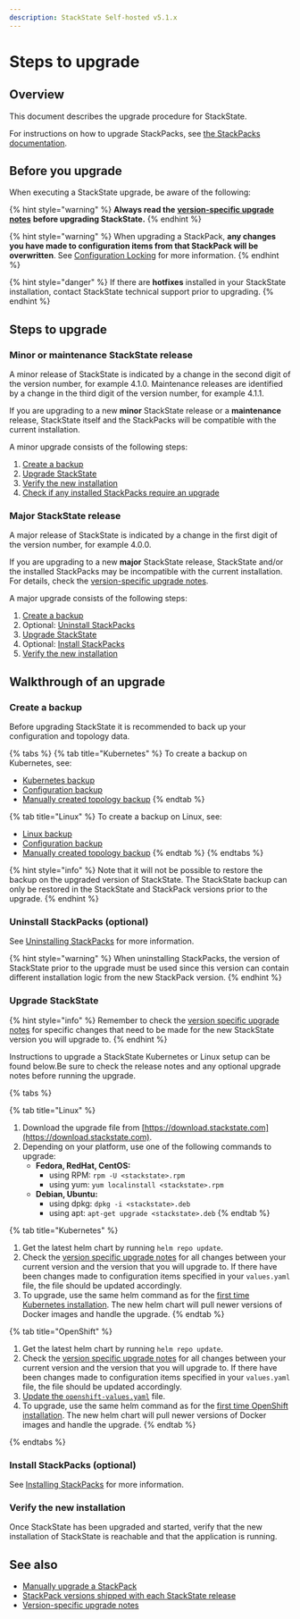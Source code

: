 ```yaml
---
description: StackState Self-hosted v5.1.x 
---
```


# Steps to upgrade

## Overview

This document describes the upgrade procedure for StackState.

For instructions on how to upgrade StackPacks, see [the StackPacks documentation](../../stackpacks/about-stackpacks.md#upgrade-a-stackpack).

## Before you upgrade

When executing a StackState upgrade, be aware of the following:

{% hint style="warning" %}
**Always read the** [**version-specific upgrade notes**](version-specific-upgrade-instructions.md) **before upgrading StackState.**
{% endhint %}

{% hint style="warning" %}
When upgrading a StackPack, **any changes you have made to configuration items from that StackPack will be overwritten**. See [Configuration Locking](../../stackpacks/about-stackpacks.md#locked-configuration-items) for more information.
{% endhint %}

{% hint style="danger" %}
If there are **hotfixes** installed in your StackState installation, contact StackState technical support prior to upgrading.
{% endhint %}

## Steps to upgrade

### Minor or maintenance StackState release

A minor release of StackState is indicated by a change in the second digit of the version number, for example 4.1.0. Maintenance releases are identified by a change in the third digit of the version number, for example 4.1.1.

If you are upgrading to a new **minor** StackState release or a **maintenance** release, StackState itself and the StackPacks will be compatible with the current installation.

A minor upgrade consists of the following steps:

1. [Create a backup](steps-to-upgrade.md#create-a-backup)
2. [Upgrade StackState](steps-to-upgrade.md#upgrade-stackstate)
3. [Verify the new installation](steps-to-upgrade.md#verify-the-new-installation)
4. [Check if any installed StackPacks require an upgrade](stackpack-versions.md)

### Major StackState release

A major release of StackState is indicated by a change in the first digit of the version number, for example 4.0.0.

If you are upgrading to a new **major** StackState release, StackState and/or the installed StackPacks may be incompatible with the current installation. For details, check the [version-specific upgrade notes](version-specific-upgrade-instructions.md).

A major upgrade consists of the following steps:

1. [Create a backup](steps-to-upgrade.md#create-a-backup)
2. Optional: [Uninstall StackPacks](steps-to-upgrade.md#uninstall-stackpacks-optional)
3. [Upgrade StackState](steps-to-upgrade.md#upgrade-stackstate)
4. Optional: [Install StackPacks](steps-to-upgrade.md#install-stackpacks-optional)
5. [Verify the new installation](steps-to-upgrade.md#verify-the-new-installation)

## Walkthrough of an upgrade

### Create a backup

Before upgrading StackState it is recommended to back up your configuration and topology data.

{% tabs %}
{% tab title="Kubernetes" %}
To create a backup on Kubernetes, see:

* [Kubernetes backup](../data-management/backup_restore/kubernetes_backup.md)
* [Configuration backup](../data-management/backup_restore/configuration_backup.md)
* [Manually created topology backup](../data-management/backup_restore/manual_topology_backup.md)
{% endtab %}

{% tab title="Linux" %}
To create a backup on Linux, see:

* [Linux backup](../data-management/backup_restore/linux_backup.md)
* [Configuration backup](../data-management/backup_restore/configuration_backup.md)
* [Manually created topology backup](../data-management/backup_restore/manual_topology_backup.md)
{% endtab %}
{% endtabs %}

{% hint style="info" %}
Note that it will not be possible to restore the backup on the upgraded version of StackState. The StackState backup can only be restored in the StackState and StackPack versions prior to the upgrade.
{% endhint %}

### Uninstall StackPacks (optional)

See [Uninstalling StackPacks](../../stackpacks/about-stackpacks.md#install-or-uninstall-a-stackpack) for more information.

{% hint style="warning" %}
When uninstalling StackPacks, the version of StackState prior to the upgrade must be used since this version can contain different installation logic from the new StackPack version.
{% endhint %}

### Upgrade StackState

{% hint style="info" %}
Remember to check the [version specific upgrade notes](version-specific-upgrade-instructions.md) for specific changes that need to be made for the new StackState version you will upgrade to.
{% endhint %}

Instructions to upgrade a StackState Kubernetes or Linux setup can be found below.Be sure to check the release notes and any optional upgrade notes before running the upgrade.

{% tabs %}

{% tab title="Linux" %}
1. Download the upgrade file from [https://download.stackstate.com](https://download.stackstate.com).
2. Depending on your platform, use one of the following commands to upgrade:
   * **Fedora, RedHat, CentOS:**
     * using RPM: `rpm -U <stackstate>.rpm`
     * using yum: `yum localinstall <stackstate>.rpm`
   * **Debian, Ubuntu:**
     * using dpkg: `dpkg -i <stackstate>.deb`
     * using apt: `apt-get upgrade <stackstate>.deb`
{% endtab %}

{% tab title="Kubernetes" %}
1. Get the latest helm chart by running `helm repo update`.
2. Check the [version specific upgrade notes](version-specific-upgrade-instructions.md) for all changes between your current version and the version that you will upgrade to. If there have been changes made to configuration items specified in your `values.yaml` file, the file should be updated accordingly.
3. To upgrade, use the same helm command as for the [first time Kubernetes installation](../install-stackstate/kubernetes_openshift/kubernetes_install.md#deploy-stackstate-with-helm). The new helm chart will pull newer versions of Docker images and handle the upgrade.
{% endtab %}

{% tab title="OpenShift" %}
1. Get the latest helm chart by running `helm repo update`.
2. Check the [version specific upgrade notes](version-specific-upgrade-instructions.md) for all changes between your current version and the version that you will upgrade to. If there have been changes made to configuration items specified in your `values.yaml` file, the file should be updated accordingly.
3. [Update the `openshift-values.yaml`](/setup/install-stackstate/kubernetes_openshift/openshift_install.md#additional-openshift-values-file) file.
4. To upgrade, use the same helm command as for the [first time OpenShift installation](/setup/install-stackstate/kubernetes_openshift/openshift_install.md#deploy-stackstate-with-helm). The new helm chart will pull newer versions of Docker images and handle the upgrade.
{% endtab %}

{% endtabs %}

### Install StackPacks (optional)

See [Installing StackPacks](../../stackpacks/about-stackpacks.md#install-or-uninstall-a-stackpack) for more information.

### Verify the new installation

Once StackState has been upgraded and started, verify that the new installation of StackState is reachable and that the application is running.

## See also

* [Manually upgrade a StackPack](../../stackpacks/about-stackpacks.md#upgrade-a-stackpack)
* [StackPack versions shipped with each StackState release](stackpack-versions.md)
* [Version-specific upgrade notes](version-specific-upgrade-instructions.md)

